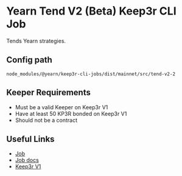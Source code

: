 # Yearn Tend V2 (Beta) Keep3r CLI Job

Tends Yearn strategies.

## Config path

`node_modules/@yearn/keep3r-cli-jobs/dist/mainnet/src/tend-v2-2`

## Keeper Requirements

* Must be a valid Keeper on Keep3r V1
* Have at least 50 KP3R bonded on Keep3r V1
* Should not be a contract

## Useful Links

* [Job](https://etherscan.io/address/0xf72D7E44ec3F79379912B8d0f661bE954a101159)
* [Job docs](https://github.com/yearn/keep3r-jobs/blob/master/doc/TendV2Keep3rJob.md)
* [Keep3r V1](https://etherscan.io/address/0x1ceb5cb57c4d4e2b2433641b95dd330a33185a44)